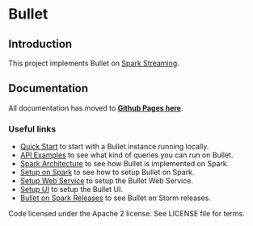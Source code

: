 # Bullet

## Introduction

This project implements Bullet on [Spark Streaming](https://spark.apache.org/streaming).

## Documentation

All documentation has moved to **[Github Pages here](https://bullet.github.io/)**.

### Useful links

* [Quick Start](https://bullet-db.github.io/quick-start/) to start with a Bullet instance running locally.
* [API Examples](https://bullet-db.github.io/ws/examples/) to see what kind of queries you can run on Bullet.
* [Spark Architecture](https://bullet-db.github.io/backend/spark-architecture/) to see how Bullet is implemented on Spark.
* [Setup on Spark](https://bullet-db.github.io/backend/spark-setup/) to see how to setup Bullet on Spark.
* [Setup Web Service](https://bullet-db.github.io/ws/setup/) to setup the Bullet Web Service.
* [Setup UI](https://bullet-db.github.io/ui/setup/) to setup the Bullet UI.
* [Bullet on Spark Releases](https://bullet-db.github.io/releases/#bullet-spark) to see Bullet on Storm releases.

Code licensed under the Apache 2 license. See LICENSE file for terms.
